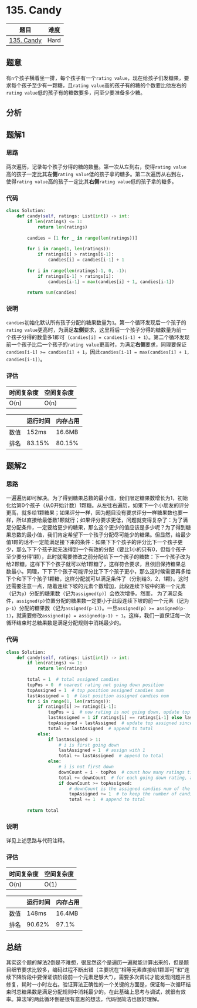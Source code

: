 # 135. Candy

| 题目 | 难度 |
| ---- | ---- |
| [135. Candy](https://leetcode.com/problems/candy/) | Hard |

## 题意

有`n`个孩子横着坐一排，每个孩子有一个`rating value`，现在给孩子们发糖果，要求每个孩子至少有一颗糖，且`rating value`高的孩子有的糖的个数要比他左右的`rating value`低的孩子有的糖数要多，问至少要准备多少糖。

## 分析



## 题解1

### 思路

两次遍历，记录每个孩子分得的糖的数量。第一次从左到右，使得`rating value`高的孩子一定比其**左侧**`rating value`低的孩子拿的糖多。第二次遍历从右到左，使得`rating value`高的孩子一定比其**右侧**`rating value`低的孩子拿的糖多。

### 代码

```python
class Solution:
    def candy(self, ratings: List[int]) -> int:
        if len(ratings) <= 1:
            return len(ratings)
        
        candies = [1 for _ in range(len(ratings))]
        
        for i in range(1, len(ratings)):
            if ratings[i] > ratings[i-1]:
                candies[i] = candies[i-1] + 1
        
        for i in range(len(ratings)-1, 0, -1):
            if ratings[i-1] > ratings[i]:
                candies[i-1] = max(candies[i] + 1, candies[i-1])
        
        return sum(candies)
```

### 说明

`candies`初始化默认所有孩子分配的糖果数量为`1`。第一个循环发现后一个孩子的`rating value`更高时，为满足**左侧**要求，这里将后一个孩子分得的糖数量为前一个孩子分得的数量多1即可（`candies[i] = candies[i-1] + 1`）。第二个循环发现前一个孩子比后一个孩子的`rating value`更高时，为满足**右侧**要求，同理要保证`candies[i-1] >= candies[i] + 1`，因此`candies[i-1] = max(candies[i] + 1, candies[i-1])`。

### 评估

| 时间复杂度 | 空间复杂度 |
| ---- | ---- |
| O(n) | O(n) |

| | 运行时间 | 内存占用 |
| ---- | ---- | ---- |
| 数值 | 152ms | 16.6MB |
| 排名 | 83.15% | 80.15% |

## 题解2

### 思路

一遍遍历即可解决。为了得到糖果总数的最小值，我们限定糖果数增长为1，初始化给第0个孩子（从0开始计数）1颗糖。从左往右遍历，如果下一个小朋友的评分更高，就多给1颗糖果；如果评分一样，因为题目没有要求评分一样糖果数也要一样，所以直接给最低数1颗就行；如果评分要求更低，问题就变得复杂了：为了满足分配条件，一定要给更少的糖果，那么这个更少的值应该是多少呢？为了得到糖果总数的最小值，我们肯定希望下一个孩子分配尽可能少的糖果。但显然，给最少值1颗的话不一定能满足接下来的条件：如果下下个孩子的评分比下一个孩子更少，那么下下个孩子就无法得到一个有效的分配（要比1小的只有0，但每个孩子至少要分得1颗），此时就需要修改之前分配给下一个孩子的糖数：下一个孩子改为给2颗糖，这样下下个孩子就可以给1颗糖了，这样符合要求，且依旧保持糖果总数最小。同理，下下下个孩子可能评分比下下个孩子更小，那么这时候需要再多给下个和下下个孩子1颗糖，这样分配就可以满足条件了（分别给3，2，1颗）。这时还需要注意一点，随着连续下坡的元素个数增加，此段连续下坡中的第一个元素（记为`p`）分配的糖果数（记为`assigned(p)`）会依次增多。然而， 为了满足条件，`assigned(p)`位置分配的糖果数一定要小于此段连续下坡的前一个元素（记为`p-1`）分配的糖果数（记为`assigned(p-1)`）。一旦`assigned(p) >= assigned(p-1)`，就需要修改`assigned(p) = assigned(p-1) + 1`。这样，我们一直保证每一次循环结束时总糖果数是满足分配规则中消耗最少的。

### 代码

```python
class Solution:
    def candy(self, ratings: List[int]) -> int:
        if len(ratings) <= 1:
            return len(ratings)
        
        total = 1  # total assigned candies
        topPos = 0  # nearest rating not going down position
        topAssigned = 1  # top position assigned candies num
        lastAssigned = 1  # last position assigned candies num
        for i in range(1, len(ratings)):
            if ratings[i] >= ratings[i-1]:
                topPos = i  # now rating is not going down, update top position
                lastAssigned = 1 if ratings[i] == ratings[i-1] else lastAssigned + 1 
                topAssigned = lastAssigned  # update top assigned since top position updated
                total += lastAssigned  # append to total
            else:
                if lastAssigned > 1:
                    # i is first going down
                    lastAssigned = 1  # assign with 1
                    total += lastAssigned  # append to total
                else:
                    # i is not first down
                    downCount = i - topPos  # count how many ratings till i in this going down slope
                    total += downCount  # for each going down rating, assign 1 more candy
                    if downCount >= topAssigned:
                        # downCount is the assigned candies num of the first going down position, which now equal or greater than the top position assigned candies num
                        topAssigned += 1  # to keep the number of candies of the top position greater than the assigned candies num of the first going down position, we assign 1 more candy to it
                        total += 1  # append to total
        
        return total
```

### 说明

详见上述思路与代码注释。

### 评估

| 时间复杂度 | 空间复杂度 |
| ---- | ---- |
| O(n) | O(1) |

| | 运行时间 | 内存占用 |
| ---- | ---- | ---- |
| 数值 | 148ms | 16.4MB |
| 排名 | 90.62% | 97.1% |

## 总结

其实这个题的解法2倒是不难想，很显然这个是遍历一遍就能计算出来的，但是题目细节要求比较多，编码过程不断出错（主要坑在“相等元素直接给1颗即可”和“连续下降阶段中要保证该阶段前一个元素足够大”），需要多次调试才能发现问题并且修复，耗时一小时左右。验证算法正确性的一个关键的方面是，保证每一次循环结束时总糖果数是满足分配规则中消耗最少的。在此基础上思考与调试，就很有效率。算法1的两此循环倒是很有意思的想法，代码很简洁也很好理解。
